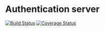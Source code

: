 
# Authentication server

[![Build Status](https://travis-ci.org/astromo/astromo-auth.svg?branch=master)](https://travis-ci.org/astromo/astromo-auth)
[![Coverage Status](https://coveralls.io/repos/github/astromo/astromo-auth/badge.svg?branch=master)](https://coveralls.io/github/astromo/astromo-auth?branch=master)
